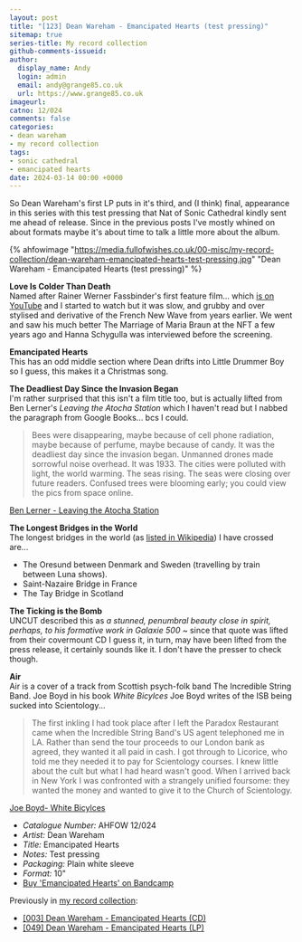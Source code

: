 ```yaml
---
layout: post
title: "[123] Dean Wareham - Emancipated Hearts (test pressing)"
sitemap: true
series-title: My record collection
github-comments-issueid:
author:
  display_name: Andy
  login: admin
  email: andy@grange85.co.uk
  url: https://www.grange85.co.uk
imageurl:
catno: 12/024
comments: false
categories:
- dean wareham
- my record collection
tags:
- sonic cathedral
- emancipated hearts
date: 2024-03-14 00:00 +0000
---
```

So Dean Wareham's first LP puts in it's third, and (I think) final, appearance in this series with this test pressing that Nat of Sonic Cathedral kindly sent me ahead of release. Since in the previous posts I've mostly whined on about formats maybe it's about time to talk a little more about the album.
    
{% ahfowimage "https://media.fullofwishes.co.uk/00-misc/my-record-collection/dean-wareham-emancipated-hearts-test-pressing.jpg" "Dean Wareham - Emancipated Hearts (test pressing)" %}       

**Love Is Colder Than Death**  
Named after Rainer Werner Fassbinder's first feature film... which [is on YouTube](https://www.youtube.com/watch?v=cW_5KheEG_c) and I started to watch but it was slow, and grubby and over stylised and derivative of the French New Wave from years earlier. We went and saw his much better The Marriage of Maria Braun at the NFT a few years ago and Hanna Schygulla was interviewed before the screening.

**Emancipated Hearts**  
This has an odd middle section where Dean drifts into Little Drummer Boy so I guess, this makes it a Christmas song.

**The Deadliest Day Since the Invasion Began**  
I'm rather surprised that this isn't a film title too, but is actually lifted from Ben Lerner's _Leaving the Atocha Station_ which I haven't read but I nabbed the paragraph from Google Books... bcs I could.

<blockquote>Bees were disappearing, maybe because of cell phone radiation, maybe because of perfume, maybe because of candy. It was the deadliest day since the invasion began. Unmanned drones made sorrowful noise overhead. It was 1933. The cities were polluted with light, the world warming. The seas rising. The seas were closing over future readers. Confused trees were blooming early; you could view the pics from space online.
</blockquote>
<p class="caption"><a href="https://www.google.co.uk/books/edition/Leaving_the_Atocha_Station/zwQ-fXZXfa0C?hl=en&gbpv=1">Ben Lerner - Leaving the Atocha Station</a></p>

**The Longest Bridges in the World**  
The longest bridges in the world (as [listed in Wikipedia](https://en.wikipedia.org/wiki/List_of_longest_bridges)) I have crossed are...
 - The Oresund between Denmark and Sweden (travelling by train between Luna shows).
 - Saint-Nazaire Bridge in France
 - The Tay Bridge in Scotland

**The Ticking is the Bomb**  
UNCUT described this as _a stunned, penumbral beauty close in spirit, perhaps, to his formative work in Galaxie 500_ ~ since that quote was lifted from their covermount CD I guess it, in turn, may have been lifted from the press release, it certainly sounds like it. I don't have the presser to check though.

**Air**  
Air is a cover of a track from Scottish psych-folk band The Incredible String Band. Joe Boyd in his book _White Bicylces_ Joe Boyd writes of the ISB being sucked into Scientology...

<blockquote>The first inkling I had took place after I left the Paradox Restaurant came when the Incredible String Band's US agent telephoned me in LA. Rather than send the tour proceeds to our London bank as agreed, they wanted it all paid in cash. I got through to Licorice, who told me they needed it to pay for Scientology courses. I knew little about the cult but what I had heard wasn't good. When I arrived back in New York I was confronted with a strangely unified foursome: they wanted the money and wanted to give it to the Church of Scientology.
</blockquote>
<p class="caption"><a href="https://www.google.co.uk/books/edition/White_Bicycles/wdc9a8T20gMC?hl=en&gbpv=1&dq=joe+boyd+white&printsec=frontcover&pli=1">Joe Boyd- White Bicylces</a></p>


 - *Catalogue Number:* AHFOW 12/024
 - *Artist:* Dean Wareham
 - *Title:* Emancipated Hearts
 - *Notes:* Test pressing
 - *Packaging:* Plain white sleeve
 - *Format:* 10"
 - [Buy 'Emancipated Hearts' on Bandcamp](https://deanwareham.bandcamp.com/album/emancipated-hearts)

 Previously in [my record collection](/category/my-record-collection):
  - [[003] Dean Wareham - Emancipated Hearts (CD)](/2023/01/26/my-record-collection-003-dean-wareham-emancipated-hearts/)
  - [[049] Dean Wareham - Emancipated Hearts (LP)](/2023/07/06/my-record-collection-049-dean-wareham-emancipated-hearts-vinyl/)
